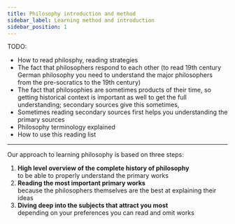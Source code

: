 ```yaml
---
title: Philosophy introduction and method
sidebar_label: Learning method and introduction
sidebar_position: 1
---
```


TODO:

* How to read philosphy, reading strategies
* The fact that philosophers respond to each other (to read 19th century German philosophy you need to understand the major philosophers from the pre-socratics to the 19th century)
* The fact that philosophies are sometimes products of their time, so getting historical context is important as well to get the full understanding; secondary sources give this sometimes,
* Sometimes reading secondary sources first helps you understanding the primary sources
* Philosophy terminology explained
* How to use this reading list

---

Our approach to learning philosophy is based on three steps:

1. **High level overview of the complete history of philosophy**
    <br/>to be able to properly understand the primary works
2. **Reading the most important primary works**
    <br/>because the philosophers themselves are the best at explaining their ideas
3. **Diving deep into the subjects that attract you most**
    <br/>depending on your preferences you can read and omit works
